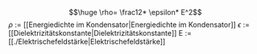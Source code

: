 $$\huge \rho= \frac12* \epsilon* E^2$$
$\rho$ := [[Energiedichte im Kondensator|Energiedichte im Kondensator]]
$\epsilon$ := [[Dielektrizitätskonstante|Dielektrizitätskonstante]]
E := [[./Elektrischefeldstärke|Elektrischefeldstärke]]